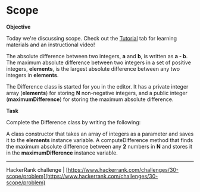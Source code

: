 # Scope

**Objective**

Today we're discussing scope. Check out the [Tutorial](https://www.hackerrank.com/challenges/30-scope/tutorial) tab for learning materials and an instructional video!

The absolute difference between two integers, **a** and **b**, is written as **a - b**. The maximum absolute difference between two integers in a set of positive integers, **elements**, is the largest absolute difference between any two integers in **elements**.

The Difference class is started for you in the editor. It has a private integer array (**elements**) for storing **N** non-negative integers, and a public integer (**maximumDifference**) for storing the maximum absolute difference.

**Task**

Complete the Difference class by writing the following:

A class constructor that takes an array of integers as a parameter and saves it to the **elements** instance variable.
A computeDifference method that finds the maximum absolute difference between any **2** numbers in **N** and stores it in the **maximumDifference** instance variable.

___

HackerRank challenge | [https://www.hackerrank.com/challenges/30-scope/problem](https://www.hackerrank.com/challenges/30-scope/problem)
